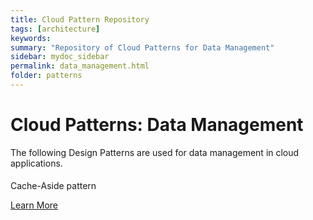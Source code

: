 ```yaml
---
title: Cloud Pattern Repository
tags: [architecture]
keywords:
summary: "Repository of Cloud Patterns for Data Management"
sidebar: mydoc_sidebar
permalink: data_management.html
folder: patterns
---
```


# Cloud Patterns: Data Management

The following Design Patterns are used for data management in cloud applications.

<div class="col-md-4 col-sm-6">
    <div class="panel panel-default text-center">
        <div class="panel-heading">
            <span class="fa-stack fa-5x">
                  <i class="fa fa-circle fa-stack-2x text-primary"></i>
                  <i class="fa fa-crosshairs fa-stack-1x fa-inverse"></i>
            </span>
        </div>
        <div class="panel-body">
            <h4></h4>
            <p>Cache-Aside pattern</p>
            <a href="cache-aside.html" class="btn btn-primary">Learn More</a>
        </div>
    </div>
</div>
